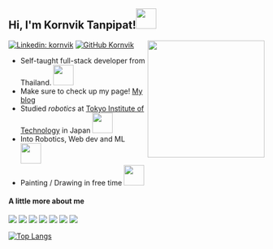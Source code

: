 

<h2>Hi, I'm Kornvik Tanpipat!<img src="https://media.giphy.com/media/zJ3V6Ot51H8Y0/giphy.gif" width="40"></h2>

[![Linkedin: kornvik](https://img.shields.io/badge/-kornvik-blue?style=flat-square&logo=Linkedin&logoColor=white&link=https://www.linkedin.com/in/kornvik.tanpipat/)](https://www.linkedin.com/in/kornvik.tanpipat/)
[![GitHub Kornvik](https://img.shields.io/github/followers/kornvik?label=follow&style=social)](https://github.com/kornvik)
<img align='right' src="https://media.giphy.com/media/ZZxSZJjeBes7VyawRM/giphy.gif" width="230">

- Self-taught full-stack developer from Thailand. <img src="https://media.giphy.com/media/xYPdnwsRPZDhCxXvOi/giphy.gif" width="40">
- Make sure to check up my page! <a href="http://kornvik.com">My blog</a>
- Studied <em>robotics</em> at <a href="http://https://www.titech.ac.jp/english">Tokyo Institute of Technology</a> in Japan <img src="https://media.giphy.com/media/pjG35x1crd7vUPAZpf/giphy.gif" width="40"> 
- Into Robotics, Web dev and ML <img src="https://media.giphy.com/media/dYyRWrXb9OpfYbhNY4/giphy.gif" width="40">
- Painting / Drawing in free time <img src="https://media.giphy.com/media/H6zPjOjCllmxZ7gwj6/giphy.gif" width="40">

  




<h4>A little more about me</h4>

![](https://img.shields.io/badge/OS-Linux-informational?style=flat&logo=ubuntu&logoColor=white&color=FECA27)
![](https://img.shields.io/badge/Web-Vue-informational?style=flat&logo=vuedotjs&logoColor=white&color=2bbc8a)
![](https://img.shields.io/badge/Web-React-informational?style=flat&logo=react&logoColor=white&color=27A6FE)
![](https://img.shields.io/badge/Web-NodeJS-informational?style=flat&logo=nodedotjs&logoColor=white&color=2755FE)
![](https://img.shields.io/badge/Code-Python-informational?style=flat&logo=python&logoColor=white&color=306998)
![](https://img.shields.io/badge/Code-C++-informational?style=flat&logo=cplusplus&logoColor=white&color=044F88)
![](https://img.shields.io/badge/Code-Javascript-informational?style=flat&logo=javascript&logoColor=white&color=FFFF00)


  
[![Top Langs](https://github-readme-stats.vercel.app/api/top-langs/?username=kornvik&exclude_repo=IDC_2021_G3,Fundamentals-of-Machine-Learning&layout=compact)](https://github.com/kornsinanju/laughing-spork,https://github.com/kornsinanju/hiveground,https://github.com/kornsinanju/kornsinanju.github.io)
  

<!--
**kornsinanju/kornsinanju** is a ✨ _special_ ✨ repository because its `README.md` (this file) appears on your GitHub profile.

Here are some ideas to get you started:

- 🔭 I’m currently working on ...
- 🌱 I’m currently learning ...
- 👯 I’m looking to collaborate on ...
- 🤔 I’m looking for help with ...
- 💬 Ask me about ...
- 📫 How to reach me: ...
- 😄 Pronouns: ...
- ⚡ Fun fact: ...
-->





